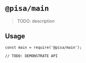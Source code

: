 # `@pisa/main`

> TODO: description

## Usage

```
const main = require('@pisa/main');

// TODO: DEMONSTRATE API
```

